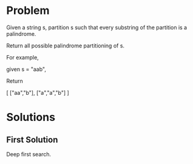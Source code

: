 # Problem

Given a string s, partition s such that every substring of the partition is a palindrome.

Return all possible palindrome partitioning of s.

For example, 

given s = "aab",

Return

[
  ["aa","b"],
  ["a","a","b"]
]

# Solutions

## First Solution

Deep first search.



 

